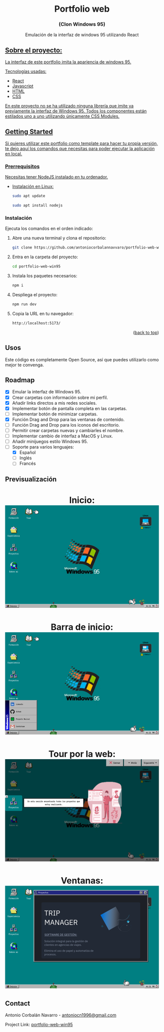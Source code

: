 <h1 align="center">Portfolio web</h1>
<h3 align="center"> (Clon Windows 95) </h3>

  <p align="center">
    Emulación de la interfaz de windows 95 utilizando React
    <a href='https://portfolio-antonio-corbalan.vercel.app/' target='_blank'/>
    <br />
  </p>
</div>

## Sobre el proyecto:

La interfaz de este portfolio imita la apariencia de windows 95.

Tecnologías usadas:
* React
* Javascript
* HTML
* CSS

En este proyecto no se ha utilizado ninguna librería que imite ya previamente la interfaz de Windows 95. Todos los componentes están estilados uno a uno utilizando únicamente CSS Modules.

## Getting Started

Si quieres utilizar este portfolio como template para hacer tu propia versión, te dejo aquí los comandos que necesitas para poder ejecutar la aplicación en local.

### Prerrequisitos

Necesitas tener NodeJS instalado en tu ordenador.
* Instalación en Linux:

  ```sh
  sudo apt update
  ```
  ```sh
  sudo apt install nodejs
  ```

### Instalación

Ejecuta los comandos en el orden indicado:

1. Abre una nueva terminal y clona el repositorio:
   ```sh
   git clone https://github.com/antoniocorbalannavvaro/portfolio-web-win95.git
   ```
2. Entra en la carpeta del proyecto:
   ```sh
   cd portfolio-web-win95
   ```
3. Instala los paquetes necesarios:
   ```sh
   npm i
   ```
4. Despliega el proyecto:
   ```sh
   npm run dev
   ```
5. Copia la URL en tu navegador:
   ```sh
   http://localhost:5173/
   ```

<p align="right">(<a href="#readme-top">back to top</a>)</p>


## Usos

Este código es completamente Open Source, así que puedes utilizarlo como mejor te convenga.


## Roadmap

- [x] Emular la interfaz de Windows 95.
- [x] Crear carpetas con información sobre mi perfil.
- [x] Añadir links directos a mis redes sociales.
- [x] Implementar botón de pantalla completa en las carpetas.
- [ ] Implementar botón de minimizar carpetas.
- [x] Función Drag and Drop para las ventanas de contenido.
- [ ] Función Drag and Drop para los iconos del escritorio.
- [ ] Permitir crear carpetas nuevas y cambiarles el nombre.
- [ ] Implementar cambio de interfaz a MacOS y Linux.
- [ ] Añadir minijuegos estilo Windows 95.
- [ ] Soporte para varios lenguajes:
    - [x] Español
    - [ ] Inglés
    - [ ] Francés

## Previsualización
<h1 align="center"> Inicio:
<img src='./readmePictures/readme-picture1.png'/>
<h1 align="center"> Barra de inicio:
<img src='./readmePictures/readme-picture2.png'/>
<h1 align="center"> Tour por la web:
<img src='./readmePictures/readme-picture3.png'/>
<h1 align="center"> Ventanas:
<img src='./readmePictures/readme-picture4.png'/>


## Contact

Antonio Corbalán Navarro - antoniocn1996@gmail.com

Project Link: [portfolio-web-win95](https://github.com/antoniocorbalannavvaro/portfolio-web-win95)

